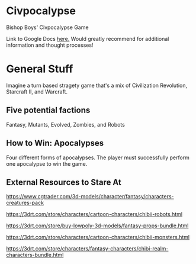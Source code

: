 # Civpocalypse
Bishop Boys' Civpocalypse Game

Link to Google Docs <a href="https://docs.google.com/document/d/1Ahguo55UAO-L2iUj7KMUyHHKwPPzQT1xr0dbr_G1cKg/edit?usp=sharing" target="_blank">here.</a> Would greatly recommend for additional information and thought processes!

# General Stuff

Imagine a turn based stragety game that's a mix of Civilization Revolution, Starcraft II, and Warcraft.

## Five potential factions
Fantasy, Mutants, Evolved, Zombies, and Robots

## How to Win: Apocalypses
Four different forms of apocalypses. The player must successfully perform one apocalypse to win the game.

## External Resources to Stare At
https://www.cgtrader.com/3d-models/character/fantasy/characters-creatures-pack

https://3drt.com/store/characters/cartoon-characters/chibii-robots.html

https://3drt.com/store/buy-lowpoly-3d-models/fantasy-props-bundle.html

https://3drt.com/store/characters/cartoon-characters/chibii-monsters.html

https://3drt.com/store/characters/fantasy-characters/chibi-realm-characters-bundle.html
